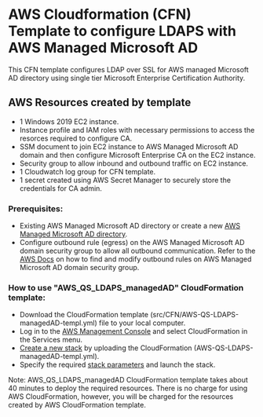 # AWS Cloudformation (CFN) Template to configure LDAPS with AWS Managed Microsoft AD
This CFN template configures LDAP over SSL for AWS managed Microsoft AD directory using single tier Microsoft Enterprise Certification Authority.

## AWS Resources created by template
- 1 Windows 2019 EC2 instance.
- Instance profile and IAM roles with necessary permissions to access the resorces required to configure CA. 
- SSM document to join EC2 instance to AWS Managed Microsoft AD domain and then configure Microsoft Enterprise CA on the EC2 instance.
- Security group to allow inbound and outbound traffic on EC2 instance.
- 1 Cloudwatch log group for CFN template.
- 1 secret created using AWS Secret Manager to securely store the credentials for CA admin. 

### Prerequisites:
- Existing AWS Managed Microsoft AD directory or create a new <a href="https://docs.aws.amazon.com/directoryservice/latest/admin-guide/ms_ad_getting_started_create_directory.html">AWS Managed Microsoft AD directory</a>.
- Configure outbound rule (egress) on the AWS Managed Microsoft AD domain security group to allow all outbound communication. Refer to the <a href="https://docs.aws.amazon.com/directoryservice/latest/admin-guide/ms_ad_tutorial_setup_trust_prepare_mad.html#tutorial_setup_trust_open_vpc">AWS Docs</a> on how to find and modify outbound rules on AWS Managed Microsoft AD domain security group.

### How to use "AWS_QS_LDAPS_managedAD" CloudFormation template:
- Download the CloudFormation template (src/CFN/AWS-QS-LDAPS-managedAD-templ.yml) file to your local computer.
- Log in to the <a href="https://console.aws.amazon.com/cloudformation">AWS Management Console</a> and select CloudFormation in the Services menu.
- <a href="https://docs.aws.amazon.com/AWSCloudFormation/latest/UserGuide/cfn-using-console-create-stack-template.html">Create a new stack</a> by uploading the CloudFormation (AWS-QS-LDAPS-managedAD-templ.yml). 
- Specify the required <a href="https://docs.aws.amazon.com/AWSCloudFormation/latest/UserGuide/cfn-using-console-create-stack-parameters.html">stack parameters</a> and launch the stack.

Note: AWS_QS_LDAPS_managedAD CloudFormation template takes about 40 minutes to deploy the required resources. There is no charge for using AWS CloudFormation, however, you will be charged for the resources created by AWS CloudFormation template. 
